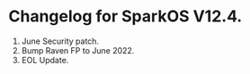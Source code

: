# Changelog for SparkOS V12.4.

1. June Security patch. <br>
2. Bump Raven FP to June 2022.
3. EOL Update.
